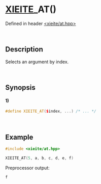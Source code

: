 # [XIEITE](../../macros.md)\_AT\(\)
Defined in header [<xieite/at.hpp>](../../../include/xieite/at.hpp)

&nbsp;

## Description
Selects an argument by index.

&nbsp;

## Synopsis
#### 1)
```cpp
#define XIEITE_AT($index, ...) /* ... */
```

&nbsp;

## Example
```cpp
#include <xieite/at.hpp>

XIEITE_AT(5, a, b, c, d, e, f)
```
Preprocessor output:
```
f
```
